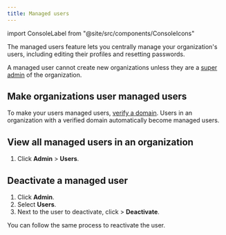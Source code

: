 ```yaml
---
title: Managed users
---
```


import ConsoleLabel from "@site/src/components/ConsoleIcons"

The managed users feature lets you centrally manage your organization's users, including editing their profiles and resetting passwords.

A managed user cannot create new organizations
unless they are a [super admin](/docs/platform/howto/make-super-admin) of the organization.

## Make organizations user managed users

To make your users managed users, [verify a domain](/docs/platform/howto/manage-domains).
Users in an organization with a verified domain automatically become managed users.

## View all managed users in an organization

1. Click **Admin** > **Users**.

## Deactivate a managed user

1. Click **Admin**.
1. Select **Users**.
1. Next to the user to deactivate, click <ConsoleLabel name="actions"/> > **Deactivate**.

You can follow the same process to reactivate the user.
